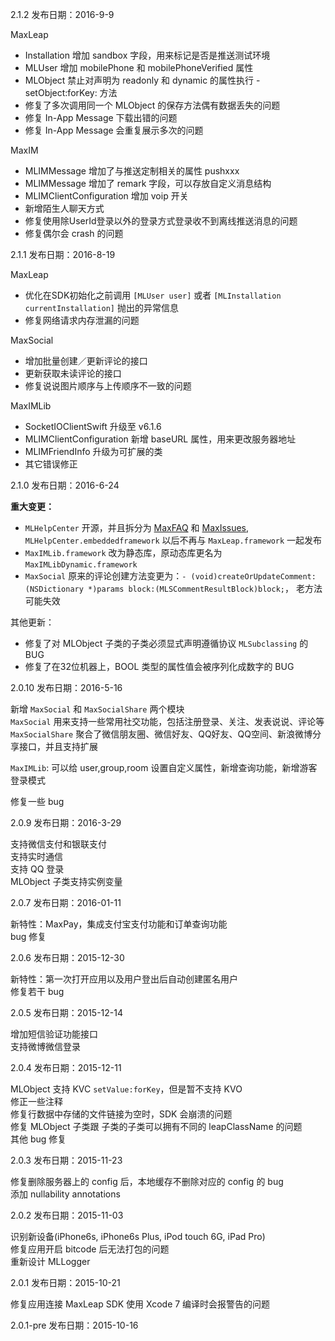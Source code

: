 2.1.2 发布日期：2016-9-9

	
MaxLeap

- Installation 增加 sandbox 字段，用来标记是否是推送测试环境
- MLUser 增加 mobilePhone 和 mobilePhoneVerified 属性
- MLObject 禁止对声明为 readonly 和 dynamic 的属性执行 -setObject:forKey: 方法
- 修复了多次调用同一个 MLObject 的保存方法偶有数据丢失的问题
- 修复 In-App Message 下载出错的问题
- 修复 In-App Message 会重复展示多次的问题

MaxIM

- MLIMMessage 增加了与推送定制相关的属性 pushxxx
- MLIMMessage 增加了 remark 字段，可以存放自定义消息结构
- MLIMClientConfiguration 增加 voip 开关
- 新增陌生人聊天方式
- 修复使用除UserId登录以外的登录方式登录收不到离线推送消息的问题
- 修复偶尔会 crash 的问题

2.1.1 发布日期：2016-8-19

MaxLeap

- 优化在SDK初始化之前调用 `[MLUser user]` 或者 `[MLInstallation currentInstallation]` 抛出的异常信息
- 修复网络请求内存泄漏的问题

MaxSocial

- 增加批量创建／更新评论的接口
- 更新获取未读评论的接口
- 修复说说图片顺序与上传顺序不一致的问题

MaxIMLib

- SocketIOClientSwift 升级至 v6.1.6
- MLIMClientConfiguration 新增 baseURL 属性，用来更改服务器地址
- MLIMFriendInfo 升级为可扩展的类
- 其它错误修正

2.1.0 发布日期：2016-6-24

**重大变更：**

- `MLHelpCenter` 开源，并且拆分为 [MaxFAQ](https://github.com/MaxLeap/Module-MaxFAQ-iOS) 和 [MaxIssues](https://github.com/MaxLeap/Module-MaxIssues-iOS), `MLHelpCenter.embeddedframework` 以后不再与 `MaxLeap.framework` 一起发布
- `MaxIMLib.framework` 改为静态库，原动态库更名为 `MaxIMLibDynamic.framework`
- `MaxSocial` 原来的评论创建方法变更为：`- (void)createOrUpdateComment:(NSDictionary *)params block:(MLSCommentResultBlock)block;`， 老方法可能失效

其他更新：

- 修复了对 MLObject 子类的子类必须显式声明遵循协议 `MLSubclassing` 的 BUG
- 修复了在32位机器上，BOOL 类型的属性值会被序列化成数字的 BUG


2.0.10 发布日期：2016-5-16

新增 `MaxSocial` 和 `MaxSocialShare` 两个模块 </br>
`MaxSocial` 用来支持一些常用社交功能，包括注册登录、关注、发表说说、评论等</br>
`MaxSocialShare` 聚合了微信朋友圈、微信好友、QQ好友、QQ空间、新浪微博分享接口，并且支持扩展</br>

`MaxIMLib`: 可以给 user,group,room 设置自定义属性，新增查询功能，新增游客登录模式</br>

修复一些 bug


2.0.9 发布日期：2016-3-29

支持微信支付和银联支付</br>
支持实时通信</br>
支持 QQ 登录</br>
MLObject 子类支持实例变量


2.0.7 发布日期：2016-01-11

新特性：MaxPay，集成支付宝支付功能和订单查询功能</br>
bug 修复

2.0.6 发布日期：2015-12-30

新特性：第一次打开应用以及用户登出后自动创建匿名用户</br>
修复若干 bug

2.0.5 发布日期：2015-12-14

增加短信验证功能接口</br>
支持微博微信登录

2.0.4 发布日期：2015-12-11

MLObject 支持 KVC `setValue:forKey`，但是暂不支持 KVO</br>
修正一些注释</br>
修复行数据中存储的文件链接为空时，SDK 会崩溃的问题</br>
修复 MLObject 子类跟 子类的子类可以拥有不同的 leapClassName 的问题</br>
其他 bug 修复

2.0.3 发布日期：2015-11-23

修复删除服务器上的 config 后，本地缓存不删除对应的 config 的 bug</br>
添加 nullability annotations

2.0.2 发布日期：2015-11-03

识别新设备(iPhone6s, iPhone6s Plus, iPod touch 6G, iPad Pro)</br>
修复应用开启 bitcode 后无法打包的问题</br>
重新设计 MLLogger

2.0.1 发布日期：2015-10-21

修复应用连接 MaxLeap SDK 使用 Xcode 7 编译时会报警告的问题

2.0.1-pre 发布日期：2015-10-16
